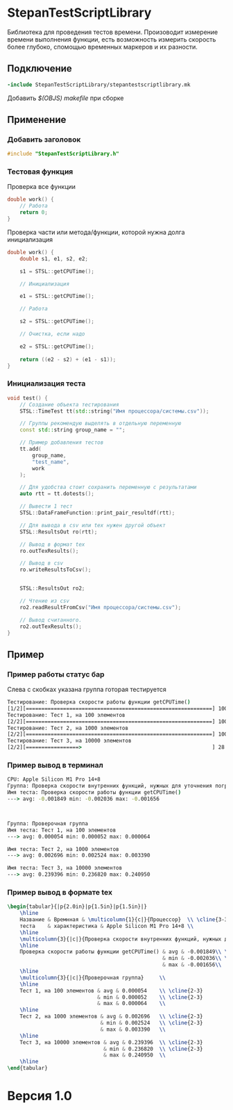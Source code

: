 # StepanTestScriptLibrary

Библиотека для проведения тестов времени. Произоводит измерение времени выполнения функции, есть возможность
измерить скорость более глубоко, спомощью временных маркеров и их разности. 

## Подключение

```makefile
-include StepanTestScriptLibrary/stepantestscriptlibrary.mk
```

Добавить *$(OBJS) makefile* при сборке

## Применение

### Добавить заголовок

```C++
#include "StepanTestScriptLibrary.h"
```

### Тестовая функция

Проверка все функции

```C++
double work() {
    // Работа
    return 0;
}
```

Проверка части или метода/функции, которой нужна долга инициализация

```C++
double work() {    
    double s1, e1, s2, e2;

    s1 = STSL::getCPUTime();

    // Инициализация

    e1 = STSL::getCPUTime();

    // Работа

    s2 = STSL::getCPUTime();

    // Очистка, если надо

    e2 = STSL::getCPUTime();
    
    return ((e2 - s2) + (e1 - s1));
}
```

### Инициализация теста

```C++
void test() {
    // Создание объекта тестирования
    STSL::TimeTest tt(std::string("Имя процессора/системы.csv"));

    // Группы рекомендую выделять в отдельную переменную
    const std::string group_name = "";

    // Пример добавления тестов
    tt.add(
        group_name,
        "test_name",
        work
    );

    // Для удобства стоит сохранить переменную с результатами
    auto rtt = tt.dotests();

    // Вывести 1 тест
    STSL::DataFrameFunction::print_pair_resultdf(rtt);

    // Для вывода в csv или tex нужен другой объект
    STSL::ResultsOut ro(rtt);

    // Вывод в формат tex
    ro.outTexResults();

    // Вывод в сsv
    ro.writeResultsToCsv();


    STSL::ResultsOut ro2;

    // Чтение из csv
    ro2.readResultFromCsv("Имя процессора/системы.csv");

    // Вывод считанного.
    ro2.outTexResults();
}
```

## Пример

### Пример работы статус бар

Слева с скобках указана группа готорая тестируется

```cmd
Тестирование: Проверка скорости работы функции getCPUTime()
[1/2][============================================================] 100 %
Тестирование: Тест 1, на 100 элементов
[2/2][============================================================] 100 %
Тестирование: Тест 2, на 1000 элементов
[2/2][============================================================] 100 %
Тестирование: Тест 3, на 10000 элементов
[2/2][=================>                                          ] 28 %
```

### Пример вывод в терминал

```cmd
CPU: Apple Silicon M1 Pro 14+8
Группа: Проверка скорости внутренних функций, нужных для уточнения погрешности
Имя теста: Проверка скорости работы функции getCPUTime()
---> avg: -0.001849 min: -0.002036 max: -0.001656



Группа: Проверочная группа
Имя теста: Тест 1, на 100 элементов
---> avg: 0.000054 min: 0.000052 max: 0.000064

Имя теста: Тест 2, на 1000 элементов
---> avg: 0.002696 min: 0.002524 max: 0.003390

Имя теста: Тест 3, на 10000 элементов
---> avg: 0.239396 min: 0.236820 max: 0.240950
```

### Пример вывод в формате tex

```tex
\begin{tabular}{|p{2.0in}|p{1.5in}|p{1.5in}|}
    \hline
    Название & Времнная & \multicolumn{1}{c|}{Процессор}  \\ \cline{3-3}
    теста    & характеристика & Apple Silicon M1 Pro 14+8 \\
    \hline
    \multicolumn{3}{|c|}{Проверка скорости внутренних функций, нужных для уточнения погрешности} \\
    \hline
    Проверка скорости работы функции getCPUTime() & avg & -0.001849\\ \cline{2-3}
                                                  & min & -0.002036\\ \cline{2-3}
                                                  & max & -0.001656\\
    \hline 
    \multicolumn{3}{|c|}{Проверочная группа}     \\
    \hline
    Тест 1, на 100 элементов & avg & 0.000054    \\ \cline{2-3}
                             & min & 0.000052    \\ \cline{2-3}
                             & max & 0.000064    \\
    \hline 
    Тест 2, на 1000 элементов & avg & 0.002696   \\ \cline{2-3}
                              & min & 0.002524   \\ \cline{2-3}
                              & max & 0.003390   \\
    \hline 
    Тест 3, на 10000 элементов & avg & 0.239396  \\ \cline{2-3}
                               & min & 0.236820  \\ \cline{2-3}
                               & max & 0.240950  \\
    \hline 
\end{tabular}
```

# Версия 1.0
